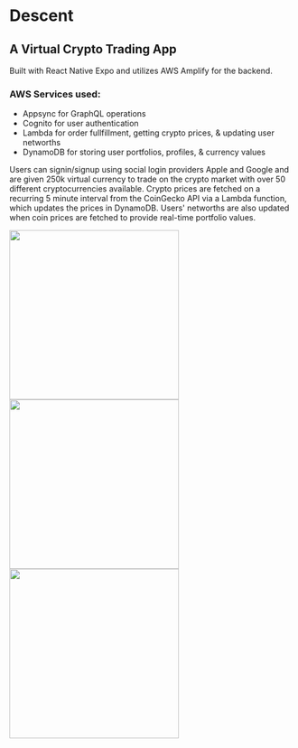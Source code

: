 # Descent

## A Virtual Crypto Trading App

Built with React Native Expo and utilizes AWS Amplify for the backend.

### AWS Services used:

- Appsync for GraphQL operations
- Cognito for user authentication
- Lambda for order fullfillment, getting crypto prices, & updating user networths
- DynamoDB for storing user portfolios, profiles, & currency values

Users can signin/signup using social login providers Apple and Google and are given 250k virtual currency to trade on the crypto market with over 50 different cryptocurrencies available. Crypto prices are fetched on a recurring 5 minute interval from the CoinGecko API via a Lambda function, which updates the prices in DynamoDB. Users' networths are also updated when coin prices are fetched to provide real-time portfolio values.

<div style="flex-direction: row;">
  <img src="./assets/images/showcase/DescentShowcaseLogin.gif" style="width: 300px;">
  <img src="./assets/images/showcase/DescentExchange.gif" style="width: 300px;">
  <img src="./assets/images/showcase/DescentSocial.gif" style="width: 300px;">
</div>
